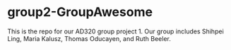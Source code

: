 # group2-GroupAwesome
This is the repo for our AD320 group project 1. Our group includes Shihpei Ling, Maria Kalusz, Thomas Oducayen, and Ruth Beeler.
